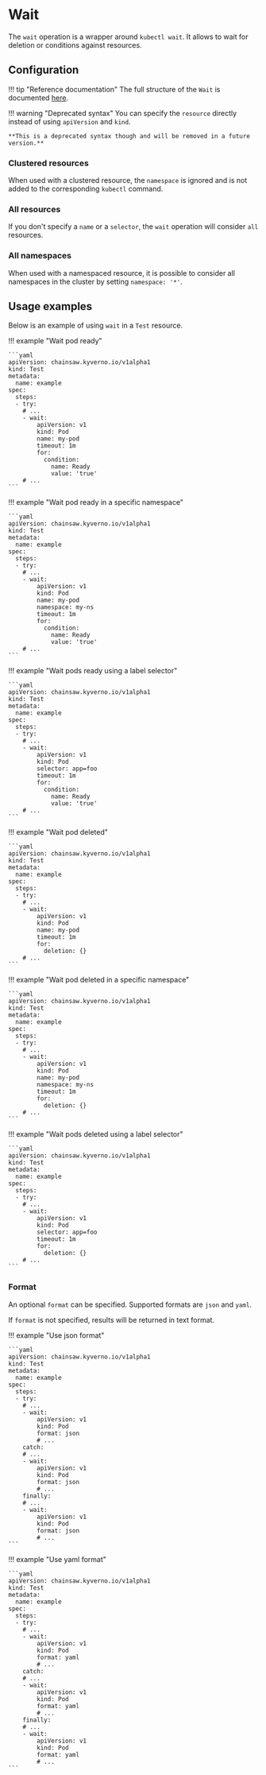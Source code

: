 # Wait

The `wait` operation is a wrapper around `kubectl wait`. It allows to wait for deletion or conditions against resources.

## Configuration

!!! tip "Reference documentation"
    The full structure of the `Wait` is documented [here](../apis/chainsaw.v1alpha1.md#chainsaw-kyverno-io-v1alpha1-Wait).

!!! warning "Deprecated syntax"
    You can specify the `resource` directly instead of using `apiVersion` and `kind`.
    
    **This is a deprecated syntax though and will be removed in a future version.**

### Clustered resources

When used with a clustered resource, the `namespace` is ignored and is not added to the corresponding `kubectl` command.

### All resources

If you don't specify a `name` or a `selector`, the `wait` operation will consider `all` resources.

### All namespaces

When used with a namespaced resource, it is possible to consider all namespaces in the cluster by setting `namespace: '*'`.

## Usage examples

Below is an example of using `wait` in a `Test` resource.

!!! example "Wait pod ready"

    ```yaml
    apiVersion: chainsaw.kyverno.io/v1alpha1
    kind: Test
    metadata:
      name: example
    spec:
      steps:
      - try:
        # ...
        - wait:
            apiVersion: v1
            kind: Pod
            name: my-pod
            timeout: 1m
            for:
              condition:
                name: Ready
                value: 'true'
        # ...
    ```

!!! example "Wait pod ready in a specific namespace"

    ```yaml
    apiVersion: chainsaw.kyverno.io/v1alpha1
    kind: Test
    metadata:
      name: example
    spec:
      steps:
      - try:
        # ...
        - wait:
            apiVersion: v1
            kind: Pod
            name: my-pod
            namespace: my-ns
            timeout: 1m
            for:
              condition:
                name: Ready
                value: 'true'
        # ...
    ```

!!! example "Wait pods ready using a label selector"

    ```yaml
    apiVersion: chainsaw.kyverno.io/v1alpha1
    kind: Test
    metadata:
      name: example
    spec:
      steps:
      - try:
        # ...
        - wait:
            apiVersion: v1
            kind: Pod
            selector: app=foo
            timeout: 1m
            for:
              condition:
                name: Ready
                value: 'true'
        # ...
    ```

!!! example "Wait pod deleted"

    ```yaml
    apiVersion: chainsaw.kyverno.io/v1alpha1
    kind: Test
    metadata:
      name: example
    spec:
      steps:
      - try:
        # ...
        - wait:
            apiVersion: v1
            kind: Pod
            name: my-pod
            timeout: 1m
            for:
              deletion: {}
        # ...
    ```

!!! example "Wait pod deleted in a specific namespace"

    ```yaml
    apiVersion: chainsaw.kyverno.io/v1alpha1
    kind: Test
    metadata:
      name: example
    spec:
      steps:
      - try:
        # ...
        - wait:
            apiVersion: v1
            kind: Pod
            name: my-pod
            namespace: my-ns
            timeout: 1m
            for:
              deletion: {}
        # ...
    ```

!!! example "Wait pods deleted using a label selector"

    ```yaml
    apiVersion: chainsaw.kyverno.io/v1alpha1
    kind: Test
    metadata:
      name: example
    spec:
      steps:
      - try:
        # ...
        - wait:
            apiVersion: v1
            kind: Pod
            selector: app=foo
            timeout: 1m
            for:
              deletion: {}
        # ...
    ```

### Format

An optional `format` can be specified. Supported formats are `json` and `yaml`.

If `format` is not specified, results will be returned in text format.

!!! example "Use json format"

    ```yaml
    apiVersion: chainsaw.kyverno.io/v1alpha1
    kind: Test
    metadata:
      name: example
    spec:
      steps:
      - try:
        # ...
        - wait:
            apiVersion: v1
            kind: Pod
            format: json
            # ...
        catch:
        # ...
        - wait:
            apiVersion: v1
            kind: Pod
            format: json
            # ...
        finally:
        # ...
        - wait:
            apiVersion: v1
            kind: Pod
            format: json
            # ...
    ```

!!! example "Use yaml format"

    ```yaml
    apiVersion: chainsaw.kyverno.io/v1alpha1
    kind: Test
    metadata:
      name: example
    spec:
      steps:
      - try:
        # ...
        - wait:
            apiVersion: v1
            kind: Pod
            format: yaml
            # ...
        catch:
        # ...
        - wait:
            apiVersion: v1
            kind: Pod
            format: yaml
            # ...
        finally:
        # ...
        - wait:
            apiVersion: v1
            kind: Pod
            format: yaml
            # ...
    ```
